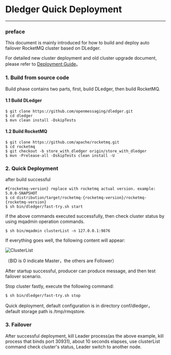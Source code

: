 # Dledger Quick Deployment
---
### preface
This document is mainly introduced for how to build and deploy auto failover RocketMQ cluster based on DLedger.

For detailed new cluster deployment and old cluster upgrade document, please refer to [Deployment Guide](deploy_guide.md)。

### 1. Build from source code
Build phase contains two parts, first, build DLedger, then build RocketMQ.

#### 1.1 Build DLedger

```shell
$ git clone https://github.com/openmessaging/dledger.git
$ cd dledger
$ mvn clean install -DskipTests
```

#### 1.2 Build RocketMQ

```shell
$ git clone https://github.com/apache/rocketmq.git
$ cd rocketmq
$ git checkout -b store_with_dledger origin/store_with_dledger
$ mvn -Prelease-all -DskipTests clean install -U
```

### 2. Quick Deployment

after build successful

```shell
#{rocketmq-version} replace with rocketmq actual version. example: 5.0.0-SNAPSHOT
$ cd distribution/target/rocketmq-{rocketmq-version}/rocketmq-{rocketmq-version}
$ sh bin/dledger/fast-try.sh start
```

if the above commands executed successfully, then check cluster status by using mqadmin operation commands.

```shell
$ sh bin/mqadmin clusterList -n 127.0.0.1:9876
```

If everything goes well, the following content will appear:

![ClusterList](https://img.alicdn.com/5476e8b07b923/TB11Z.ZyCzqK1RjSZFLXXcn2XXa)

（BID is 0 indicate Master，the others are Follower）

After startup successful, producer can produce message, and then test failover scenario.

Stop cluster fastly, execute the following command:

```shell
$ sh bin/dledger/fast-try.sh stop
```

Quick deployment, default configuration is in directory conf/dledger，default storage path is /tmp/rmqstore.


### 3. Failover

After successful deployment, kill Leader process(as the above example, kill process that binds port 30931), about 10 seconds elapses, use clusterList command check cluster's status, Leader switch to another node.





